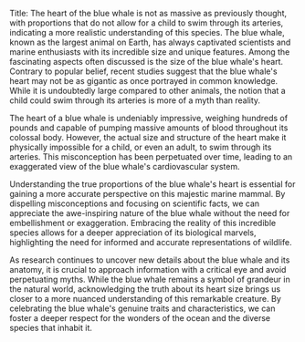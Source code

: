 Title: The heart of the blue whale is not as massive as previously thought, with proportions that do not allow for a child to swim through its arteries, indicating a more realistic understanding of this species.
The blue whale, known as the largest animal on Earth, has always captivated scientists and marine enthusiasts with its incredible size and unique features. Among the fascinating aspects often discussed is the size of the blue whale's heart. Contrary to popular belief, recent studies suggest that the blue whale's heart may not be as gigantic as once portrayed in common knowledge. While it is undoubtedly large compared to other animals, the notion that a child could swim through its arteries is more of a myth than reality.

The heart of a blue whale is undeniably impressive, weighing hundreds of pounds and capable of pumping massive amounts of blood throughout its colossal body. However, the actual size and structure of the heart make it physically impossible for a child, or even an adult, to swim through its arteries. This misconception has been perpetuated over time, leading to an exaggerated view of the blue whale's cardiovascular system.

Understanding the true proportions of the blue whale's heart is essential for gaining a more accurate perspective on this majestic marine mammal. By dispelling misconceptions and focusing on scientific facts, we can appreciate the awe-inspiring nature of the blue whale without the need for embellishment or exaggeration. Embracing the reality of this incredible species allows for a deeper appreciation of its biological marvels, highlighting the need for informed and accurate representations of wildlife.

As research continues to uncover new details about the blue whale and its anatomy, it is crucial to approach information with a critical eye and avoid perpetuating myths. While the blue whale remains a symbol of grandeur in the natural world, acknowledging the truth about its heart size brings us closer to a more nuanced understanding of this remarkable creature. By celebrating the blue whale's genuine traits and characteristics, we can foster a deeper respect for the wonders of the ocean and the diverse species that inhabit it.